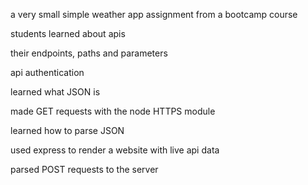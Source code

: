 a very small simple weather app assignment from a bootcamp course

students learned about apis

their endpoints, paths and parameters

api authentication 

learned what JSON is 

made GET requests with the node HTTPS module

learned how to parse JSON

used express to render a website with live api data 

parsed POST requests to the server

